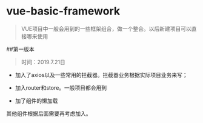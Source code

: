 # vue-basic-framework

> VUE项目中一般会用到的一些框架组合，做一个整合。以后新建项目可以直接哪来使用



##第一版本 

> 时间：2019.7.21日

- 加入了axios以及一些常用的拦截器。拦截器业务根据实际项目业务来写；

- 加入router和store。一般项目都会用到
- 加了组件的懒加载

其他组件根据后面需要再考虑加入。




